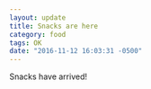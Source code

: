 ```yaml
---
layout: update
title: Snacks are here
category: food
tags: OK
date: "2016-11-12 16:03:31 -0500"
---
```


Snacks have arrived!
